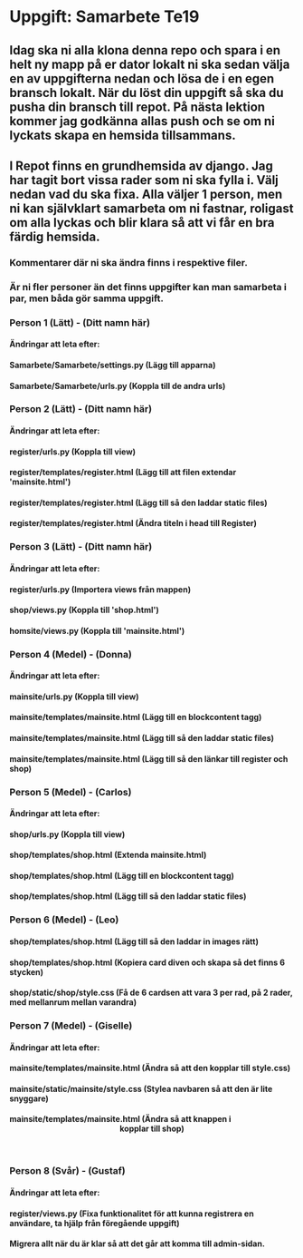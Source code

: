# Uppgift: Samarbete Te19
## Idag ska ni alla klona denna repo och spara i en helt ny mapp på er dator lokalt ni ska sedan välja en av uppgifterna nedan och lösa de i en egen bransch lokalt. När du löst din uppgift så ska du pusha din bransch till repot. På nästa lektion kommer jag godkänna allas push och se om ni lyckats skapa en hemsida tillsammans.
## I Repot finns en grundhemsida av django. Jag har tagit bort vissa rader som ni ska fylla i. Välj nedan vad du ska fixa. Alla väljer 1 person, men ni kan självklart samarbeta om ni fastnar, roligast om alla lyckas och blir klara så att vi får en bra färdig hemsida.

### Kommentarer där ni ska ändra finns i respektive filer.
### Är ni fler personer än det finns uppgifter kan man samarbeta i par, men båda gör samma uppgift.

### Person 1 (Lätt) - (Ditt namn här)
#### Ändringar att leta efter: 
#### Samarbete/Samarbete/settings.py  (Lägg till apparna)
#### Samarbete/Samarbete/urls.py (Koppla till de andra urls)

### Person 2 (Lätt) - (Ditt namn här) 
#### Ändringar att leta efter:
#### register/urls.py (Koppla till view)
#### register/templates/register.html (Lägg till att filen extendar 'mainsite.html')
#### register/templates/register.html (Lägg till så den laddar static files)
#### register/templates/register.html (Ändra titeln i head till Register)

### Person 3 (Lätt) - (Ditt namn här) 
#### Ändringar att leta efter:
#### register/urls.py (Importera views från mappen)
#### shop/views.py (Koppla till 'shop.html')
#### homsite/views.py (Koppla till 'mainsite.html')

### Person 4 (Medel) - (Donna)
#### Ändringar att leta efter:
#### mainsite/urls.py (Koppla till view)
#### mainsite/templates/mainsite.html (Lägg till en blockcontent tagg)
#### mainsite/templates/mainsite.html (Lägg till så den laddar static files)
#### mainsite/templates/mainsite.html (Lägg till så den länkar till register och shop)

### Person 5 (Medel) - (Carlos)
#### Ändringar att leta efter:
#### shop/urls.py (Koppla till view)
#### shop/templates/shop.html (Extenda mainsite.html)
#### shop/templates/shop.html (Lägg till en blockcontent tagg)
#### shop/templates/shop.html (Lägg till så den laddar static files)

### Person 6 (Medel) - (Leo)
#### shop/templates/shop.html (Lägg till så den laddar in images rätt)
#### shop/templates/shop.html (Kopiera card diven och skapa så det finns 6 stycken)
#### shop/static/shop/style.css (Få de 6 cardsen att vara 3 per rad, på 2 rader, med mellanrum mellan varandra)

### Person 7 (Medel) - (Giselle)
#### Ändringar att leta efter:
#### mainsite/templates/mainsite.html (Ändra så att den kopplar till style.css)
#### mainsite/static/mainsite/style.css (Stylea navbaren så att den är lite snyggare)
#### mainsite/templates/mainsite.html (Ändra så att knappen i <header> kopplar till shop)

### Person 8 (Svår) - (Gustaf)
#### Ändringar att leta efter:
#### register/views.py (Fixa funktionalitet för att kunna registrera en användare, ta hjälp från föregående uppgift)
#### Migrera allt när du är klar så att det går att komma till admin-sidan.
